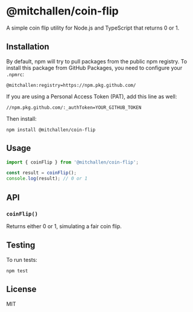 # @mitchallen/coin-flip

A simple coin flip utility for Node.js and TypeScript that returns 0 or 1.

## Installation

By default, npm will try to pull packages from the public npm registry. To install this package from GitHub Packages, you need to configure your `.npmrc`:

```
@mitchallen:registry=https://npm.pkg.github.com/
```

If you are using a Personal Access Token (PAT), add this line as well:

```
//npm.pkg.github.com/:_authToken=YOUR_GITHUB_TOKEN
```

Then install:

```
npm install @mitchallen/coin-flip
```

## Usage

```typescript
import { coinFlip } from '@mitchallen/coin-flip';

const result = coinFlip();
console.log(result); // 0 or 1
```

## API

### `coinFlip()`
Returns either 0 or 1, simulating a fair coin flip.

## Testing

To run tests:

```
npm test
```

## License

MIT
